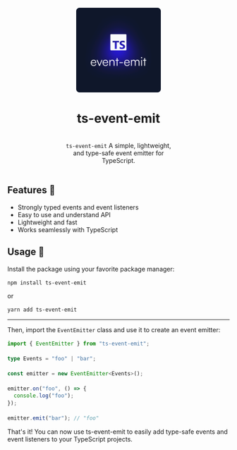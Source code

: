 <p align="center" test>
  <a href="https://www.npmjs.com/package/ts-event-emit">
    <img alt="ts-event-emit" src="./.r/logo.png" width="192" />
  </a>
</p>
<h1 align="center">
  ts-event-emit
</h1>
<br />
<p align="center" style="max-width:50%;margin:0 auto;">
  <code>ts-event-emit</code> A simple, lightweight, and type-safe event emitter for TypeScript.
</p>
<br />

## Features 🎉

- Strongly typed events and event listeners
- Easy to use and understand API
- Lightweight and fast
- Works seamlessly with TypeScript

## Usage 📖

Install the package using your favorite package manager:

```bash
npm install ts-event-emit
```

or

```bash
yarn add ts-event-emit
```

---

Then, import the `EventEmitter` class and use it to create an event emitter:

```ts
import { EventEmitter } from "ts-event-emit";

type Events = "foo" | "bar";

const emitter = new EventEmitter<Events>();

emitter.on("foo", () => {
  console.log("foo");
});

emitter.emit("bar"); // "foo"
```

That's it!
You can now use ts-event-emit to easily add type-safe events and event listeners to your TypeScript projects.
